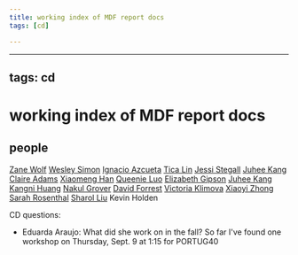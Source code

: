 ```yaml
---
title: working index of MDF report docs
tags: [cd]

---
```


---
tags: cd
---
# working index of MDF report docs

## people

[Zane Wolf](/pdXfW6O5QKyDa2a8aTnJ8g)
[Wesley Simon](/JedCa6iUT-a5a31DV2HGsQ)
[Ignacio Azcueta](/TvW1QjRMTx676FwlZoIIsg)
[Tica Lin](/GQ830M_LSVaASRrv9Qd7yA)
[Jessi Stegall](/-F-1iI9eR9KWe-GjQE3hCg)
[Juhee Kang](/0CIAMkV9SmucGhfzyU2ohA)
[Claire Adams](/B1WNCC8jTKqCkFJ7eurSSw)
[Xiaomeng Han](/CXHWUB4CSsikV4z4xAy5pg)
[Queenie Luo](/LSg1FMkmSKyi118G2i9iaQ)
[Elizabeth Gipson](/HFlcqaUCQYWxidtC4eKqeQ)
[Juhee Kang](/0CIAMkV9SmucGhfzyU2ohA)
[Kangni Huang](/FwyKmXHuRg29viGGviLDdA)
[Nakul Grover](/dyJlbJRMQUmSi7C9zwGCwg)
[David Forrest](/H_HGoz8rQpi7ZGdsy4Mlkw)
[Victoria Klimova](/bzHrAr_LR36JQywz1uKAlA)
[Xiaoyi Zhong](/NJiKTZBPSsWoY7OOPExrtA)
[Sarah Rosenthal](/aCtzJ0yCQKOIecV27x5gdg)
[Sharol Liu](/sdunhTpxT_mV-V2wssjMuA)
Kevin Holden

CD questions:
* Eduarda Araujo: What did she work on in the fall? So far I've found one workshop on Thursday, Sept. 9 at 1:15 for PORTUG40